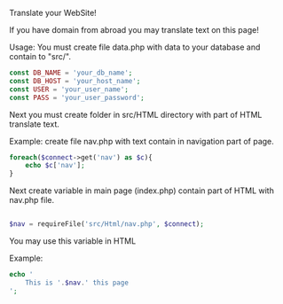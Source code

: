 Translate your WebSite! 

If you have domain from abroad you may translate text on this page! 

Usage: 
You must create file data.php with data to your database and contain to "src/".

```php
const DB_NAME = 'your_db_name';
const DB_HOST = 'your_host_name';
const USER = 'your_user_name';
const PASS = 'your_user_password';
```


Next you must create folder in src/HTML directory with part of HTML translate text.

Example: create file nav.php with text contain in navigation part of page.

```php
foreach($connect->get('nav') as $c){
    echo $c['nav'];
}
``` 

Next create variable in main page (index.php) contain part of HTML with nav.php file.

```php

$nav = requireFile('src/Html/nav.php', $connect);

```

You may use this variable in HTML

Example:

```php
echo '
	This is '.$nav.' this page
';
```